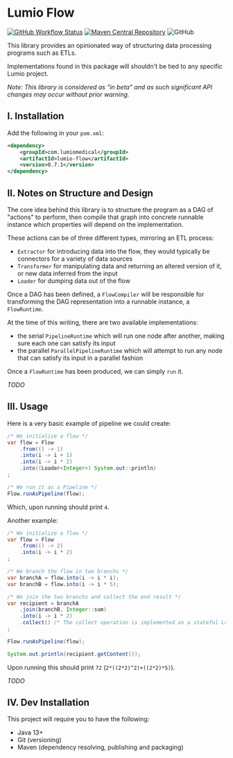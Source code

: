 # Lumio Flow

[![GitHub Workflow Status](https://img.shields.io/github/workflow/status/lumio-medical/lumio-flow/Java%20CI%20with%20Maven)](https://github.com/lumio-medical/lumio-flow/actions?query=workflow%3A%22Java+CI+with+Maven%22)
[![Maven Central Repository](https://maven-badges.herokuapp.com/maven-central/com.lumiomedical/lumio-flow/badge.svg)](https://maven-badges.herokuapp.com/maven-central/com.lumiomedical/lumio-flow)
![GitHub](https://img.shields.io/github/license/lumio-medical/lumio-flow)


This library provides an opinionated way of structuring data processing programs such as ETLs.

Implementations found in this package will shouldn't be tied to any specific Lumio project.

_Note: This library is considered as "in beta" and as such significant API changes may occur without prior warning._

## I. Installation

Add the following in your `pom.xml`:

```xml
<dependency>
    <groupId>com.lumiomedical</groupId>
    <artifactId>lumio-flow</artifactId>
    <version>0.7.1</version>
</dependency>
```

## II. Notes on Structure and Design

The core idea behind this library is to structure the program as a DAG of "actions" to perform, then compile that graph into concrete runnable instance which properties will depend on the implementation.
 
These actions can be of three different types, mirroring an ETL process:

* `Extractor` for introducing data into the flow, they would typically be connectors for a variety of data sources 
* `Transformer` for manipulating data and returning an altered version of it, or new data inferred from the input
* `Loader` for dumping data out of the flow

Once a DAG has been defined, a `FlowCompiler` will be responsible for transforming the DAG representation into a runnable instance, a `FlowRuntime`. 

At the time of this writing, there are two available implementations:

* the serial `PipelineRuntime` which will run one node after another, making sure each one can satisfy its input
* the parallel `ParallelPipelineRuntime` which will attempt to run any node that can satisfy its input in a parallel fashion

Once a `FlowRuntime` has been produced, we can simply `run` it.

_TODO_

## III. Usage

Here is a very basic example of pipeline we could create:

```java
/* We initialize a flow */
var flow = Flow
    .from(() -> 1)
    .into(i -> i + 1)
    .into(i -> i * 2)
    .into((Loader<Integer>) System.out::println)
;

/* We run it as a Pipeline */
Flow.runAsPipeline(flow);
```

Which, upon running should print `4`.

Another example:

```java
/* We initialize a flow */
var flow = Flow
    .from(() -> 2)
    .into(i -> i * 2)
;

/* We branch the flow in two branchs */
var branchA = flow.into(i -> i * i);
var branchB = flow.into(i -> i * 5);

/* We join the two branchs and collect the end result */
var recipient = branchA
    .join(branchB, Integer::sum)
    .into(i -> i * 2)
    .collect() /* The collect operation is implemented as a stateful Loader */
;

Flow.runAsPipeline(flow);

System.out.println(recipient.getContent());
```

Upon running this should print `72` (`2*((2*2)^2)+((2*2)*5)`).

_TODO_

## IV. Dev Installation

This project will require you to have the following:

* Java 13+
* Git (versioning)
* Maven (dependency resolving, publishing and packaging) 
